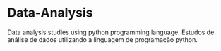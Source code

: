 # Data-Analysis
Data analysis studies using python programming language.
Estudos de análise de dados utilizando a linguagem de programação python.
